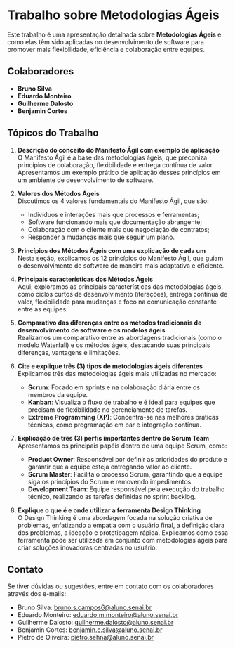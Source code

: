 # Trabalho sobre Metodologias Ágeis

Este trabalho é uma apresentação detalhada sobre **Metodologias Ágeis** e como elas têm sido aplicadas no desenvolvimento de software para promover mais flexibilidade, eficiência e colaboração entre equipes.

## Colaboradores

- **Bruno Silva**
- **Eduardo Monteiro**
- **Guilherme Dalosto**
- **Benjamin Cortes**

## Tópicos do Trabalho

1. **Descrição do conceito do Manifesto Ágil com exemplo de aplicação**  
   O Manifesto Ágil é a base das metodologias ágeis, que preconiza princípios de colaboração, flexibilidade e entrega contínua de valor. Apresentamos um exemplo prático de aplicação desses princípios em um ambiente de desenvolvimento de software.

2. **Valores dos Métodos Ágeis**  
   Discutimos os 4 valores fundamentais do Manifesto Ágil, que são:
   - Indivíduos e interações mais que processos e ferramentas;
   - Software funcionando mais que documentação abrangente;
   - Colaboração com o cliente mais que negociação de contratos;
   - Responder a mudanças mais que seguir um plano.

3. **Princípios dos Métodos Ágeis com uma explicação de cada um**  
   Nesta seção, explicamos os 12 princípios do Manifesto Ágil, que guiam o desenvolvimento de software de maneira mais adaptativa e eficiente.

4. **Principais características dos Métodos Ágeis**  
   Aqui, exploramos as principais características das metodologias ágeis, como ciclos curtos de desenvolvimento (iterações), entrega contínua de valor, flexibilidade para mudanças e foco na comunicação constante entre as equipes.

5. **Comparativo das diferenças entre os métodos tradicionais de desenvolvimento de software e os modelos ágeis**  
   Realizamos um comparativo entre as abordagens tradicionais (como o modelo Waterfall) e os métodos ágeis, destacando suas principais diferenças, vantagens e limitações.

6. **Cite e explique três (3) tipos de metodologias ágeis diferentes**  
   Explicamos três das metodologias ágeis mais utilizadas no mercado:
   - **Scrum**: Focado em sprints e na colaboração diária entre os membros da equipe.
   - **Kanban**: Visualiza o fluxo de trabalho e é ideal para equipes que precisam de flexibilidade no gerenciamento de tarefas.
   - **Extreme Programming (XP)**: Concentra-se nas melhores práticas técnicas, como programação em par e integração contínua.

7. **Explicação de três (3) perfis importantes dentro do Scrum Team**  
   Apresentamos os principais papéis dentro de uma equipe Scrum, como:
   - **Product Owner**: Responsável por definir as prioridades do produto e garantir que a equipe esteja entregando valor ao cliente.
   - **Scrum Master**: Facilita o processo Scrum, garantindo que a equipe siga os princípios do Scrum e removendo impedimentos.
   - **Development Team**: Equipe responsável pela execução do trabalho técnico, realizando as tarefas definidas no sprint backlog.

8. **Explique o que é e onde utilizar a ferramenta Design Thinking**  
   O Design Thinking é uma abordagem focada na solução criativa de problemas, enfatizando a empatia com o usuário final, a definição clara dos problemas, a ideação e prototipagem rápida. Explicamos como essa ferramenta pode ser utilizada em conjunto com metodologias ágeis para criar soluções inovadoras centradas no usuário.




## Contato

Se tiver dúvidas ou sugestões, entre em contato com os colaboradores através dos e-mails:

- Bruno Silva: bruno.s.campos6@aluno.senai.br
- Eduardo Monteiro: eduardo.m.monteiro@aluno.senai.br
- Guilherme Dalosto: guilherme.dalosto@aluno.senai.br
- Benjamin Cortes: benjamin.c.silva@aluno.senai.br
- Pietro de Oliveira: pietro.sehna@aluno.senai.br
